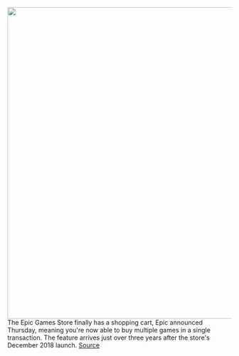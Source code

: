 <img src='https://cdn.vox-cdn.com/thumbor/vPyjOcyWhXNzkG7xNOYtqFBXyPg=/0x0:1394x971/1200x800/filters:focal(580x348:802x570)/cdn.vox-cdn.com/uploads/chorus_image/image/70252423/Screen_Shot_2021_12_09_at_3.05.00_PM.0.png' width='700px' /><br/>
The Epic Games Store finally has a shopping cart, Epic announced Thursday, meaning you're now able to buy multiple games in a single transaction. The feature arrives just over three years after the store's December 2018 launch.
<a href='https://www.theverge.com/2021/12/9/22826563/epic-games-store-shopping-cart'> Source <a/>